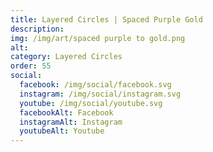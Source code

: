 ```yaml
---
title: Layered Circles | Spaced Purple Gold
description: 
img: /img/art/spaced purple to gold.png
alt: 
category: Layered Circles
order: 55
social:
  facebook: /img/social/facebook.svg
  instagram: /img/social/instagram.svg
  youtube: /img/social/youtube.svg
  facebookAlt: Facebook
  instagramAlt: Instagram
  youtubeAlt: Youtube
---
```

